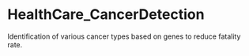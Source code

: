# HealthCare_CancerDetection
  Identification of various cancer types based on genes to reduce fatality rate.
